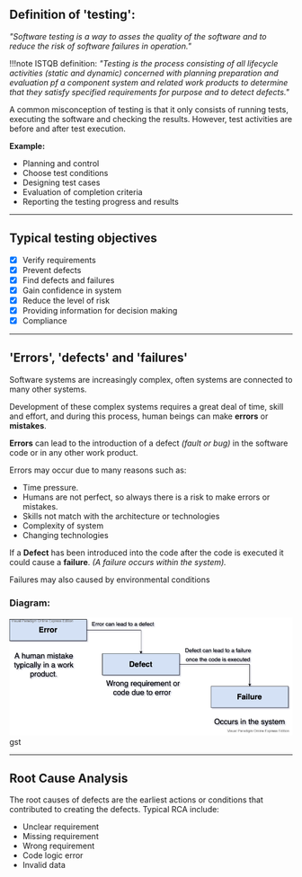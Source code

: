 
## **Definition of 'testing':**

*"Software testing is a way to asses the quality of the software and to reduce the risk of software failures in operation."*

!!!note
    ISTQB definition:
    *"Testing is the process consisting of all lifecycle activities (static and dynamic) concerned with planning preparation and evaluation pf a component system and related work products to determine that they satisfy specified requirements for purpose and to detect defects."*

A common misconception of testing is that it only consists of running tests, executing the software and checking the results.
However, test activities are before and after test execution. 

**Example:**

* Planning and control
* Choose test conditions
* Designing test cases
* Evaluation of completion criteria 
* Reporting the testing progress and results
___

## **Typical testing objectives**

- [x] Verify requirements
- [x] Prevent defects
- [x] Find defects and failures
- [x] Gain confidence in system
- [x] Reduce the level of risk
- [x] Providing information for decision making
- [x] Compliance
___

## **'Errors', 'defects' and 'failures'**

Software systems are increasingly complex, often systems are connected to many other systems.

Development of these complex systems requires a great deal of time, skill and effort, and during this process, human beings can make **errors** or **mistakes**.

**Errors** can lead to the introduction of a defect *(fault or bug)* in the software code or in any other work product.

Errors may occur due to many reasons such as: 

* Time pressure.
* Humans are not perfect, so always there is a risk to make errors or mistakes.
* Skills not match with the architecture or technologies 
* Complexity of system
* Changing technologies

If a **Defect** has been introduced into the code after the code is executed it could cause a **failure**.
*(A failure occurs within the system).*

Failures may also caused by environmental conditions

### **Diagram:**

![**Error-Defect-Failure meanings**](../../images/istqb/fundamentals/err_def_fail.png)
gst
___

## **Root Cause Analysis**

The root causes of defects are the earliest actions or conditions that contributed to creating the defects.
Typical RCA include:
 
* Unclear requirement
* Missing requirement
* Wrong requirement
* Code logic error
* Invalid data

